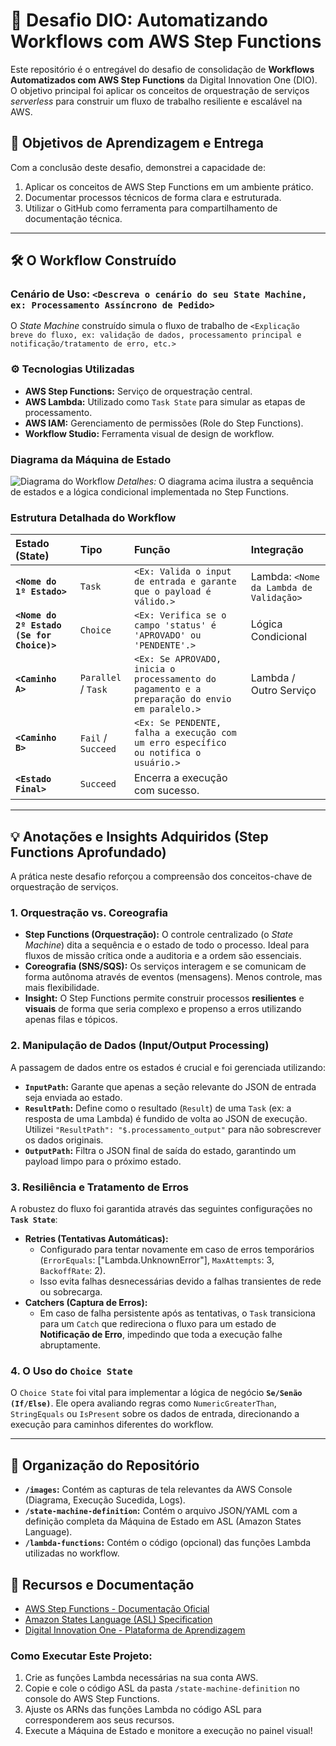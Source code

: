# 🚀 Desafio DIO: Automatizando Workflows com AWS Step Functions

Este repositório é o entregável do desafio de consolidação de **Workflows Automatizados com AWS Step Functions** da Digital Innovation One (DIO). O objetivo principal foi aplicar os conceitos de orquestração de serviços *serverless* para construir um fluxo de trabalho resiliente e escalável na AWS.

## 🎯 Objetivos de Aprendizagem e Entrega

Com a conclusão deste desafio, demonstrei a capacidade de:

1.  Aplicar os conceitos de AWS Step Functions em um ambiente prático.
2.  Documentar processos técnicos de forma clara e estruturada.
3.  Utilizar o GitHub como ferramenta para compartilhamento de documentação técnica.

---

## 🛠️ O Workflow Construído

### Cenário de Uso: `<Descreva o cenário do seu State Machine, ex: Processamento Assíncrono de Pedido>`

O *State Machine* construído simula o fluxo de trabalho de `<Explicação breve do fluxo, ex: validação de dados, processamento principal e notificação/tratamento de erro, etc.>`

### ⚙️ Tecnologias Utilizadas

* **AWS Step Functions:** Serviço de orquestração central.
* **AWS Lambda:** Utilizado como `Task State` para simular as etapas de processamento.
* **AWS IAM:** Gerenciamento de permissões (Role do Step Functions).
* **Workflow Studio:** Ferramenta visual de design de workflow.

### Diagrama da Máquina de Estado

![Diagrama do Workflow](images/diagrama_step_functions.png)
*Detalhes:* O diagrama acima ilustra a sequência de estados e a lógica condicional implementada no Step Functions.

### Estrutura Detalhada do Workflow

| Estado (State) | Tipo | Função | Integração |
| :--- | :--- | :--- | :--- |
| **`<Nome do 1º Estado>`** | `Task` | `<Ex: Valida o input de entrada e garante que o payload é válido.>` | Lambda: `<Nome da Lambda de Validação>` |
| **`<Nome do 2º Estado (Se for Choice)>`** | `Choice` | `<Ex: Verifica se o campo 'status' é 'APROVADO' ou 'PENDENTE'.>` | Lógica Condicional |
| **`<Caminho A>`** | `Parallel` / `Task` | `<Ex: Se APROVADO, inicia o processamento do pagamento e a preparação do envio em paralelo.>` | Lambda / Outro Serviço |
| **`<Caminho B>`** | `Fail` / `Succeed` | `<Ex: Se PENDENTE, falha a execução com um erro específico ou notifica o usuário.>` | |
| **`<Estado Final>`** | `Succeed` | Encerra a execução com sucesso. | |

---

## 💡 Anotações e Insights Adquiridos (Step Functions Aprofundado)

A prática neste desafio reforçou a compreensão dos conceitos-chave de orquestração de serviços.

### 1. Orquestração vs. Coreografia

* **Step Functions (Orquestração):** O controle centralizado (o *State Machine*) dita a sequência e o estado de todo o processo. Ideal para fluxos de missão crítica onde a auditoria e a ordem são essenciais.
* **Coreografia (SNS/SQS):** Os serviços interagem e se comunicam de forma autônoma através de eventos (mensagens). Menos controle, mas mais flexibilidade.
* **Insight:** O Step Functions permite construir processos **resilientes** e **visuais** de forma que seria complexo e propenso a erros utilizando apenas filas e tópicos.

### 2. Manipulação de Dados (Input/Output Processing)

A passagem de dados entre os estados é crucial e foi gerenciada utilizando:

* **`InputPath`:** Garante que apenas a seção relevante do JSON de entrada seja enviada ao estado.
* **`ResultPath`:** Define como o resultado (`Result`) de uma `Task` (ex: a resposta de uma Lambda) é fundido de volta ao JSON de execução. Utilizei `"ResultPath": "$.processamento_output"` para não sobrescrever os dados originais.
* **`OutputPath`:** Filtra o JSON final de saída do estado, garantindo um payload limpo para o próximo estado.

### 3. Resiliência e Tratamento de Erros

A robustez do fluxo foi garantida através das seguintes configurações no **`Task State`**:

* **Retries (Tentativas Automáticas):**
    * Configurado para tentar novamente em caso de erros temporários (`ErrorEquals`: ["Lambda.UnknownError"], `MaxAttempts`: 3, `BackoffRate`: 2).
    * Isso evita falhas desnecessárias devido a falhas transientes de rede ou sobrecarga.
* **Catchers (Captura de Erros):**
    * Em caso de falha persistente após as tentativas, o `Task` transiciona para um `Catch` que redireciona o fluxo para um estado de **Notificação de Erro**, impedindo que toda a execução falhe abruptamente.

### 4. O Uso do `Choice State`

O `Choice State` foi vital para implementar a lógica de negócio **`Se/Senão (If/Else)`**. Ele opera avaliando regras como `NumericGreaterThan`, `StringEquals` ou `IsPresent` sobre os dados de entrada, direcionando a execução para caminhos diferentes do workflow.

---

## 📂 Organização do Repositório

* **`/images`:** Contém as capturas de tela relevantes da AWS Console (Diagrama, Execução Sucedida, Logs).
* **`/state-machine-definition`:** Contém o arquivo JSON/YAML com a definição completa da Máquina de Estado em ASL (Amazon States Language).
* **`/lambda-functions`:** Contém o código (opcional) das funções Lambda utilizadas no workflow.

## 🔗 Recursos e Documentação

* [AWS Step Functions - Documentação Oficial](https://aws.amazon.com/pt/step-functions/)
* [Amazon States Language (ASL) Specification](https://states-language.net/spec.html)
* [Digital Innovation One - Plataforma de Aprendizagem](https://www.dio.me/)

### **Como Executar Este Projeto:**

1.  Crie as funções Lambda necessárias na sua conta AWS.
2.  Copie e cole o código ASL da pasta `/state-machine-definition` no console do AWS Step Functions.
3.  Ajuste os ARNs das funções Lambda no código ASL para corresponderem aos seus recursos.
4.  Execute a Máquina de Estado e monitore a execução no painel visual!

